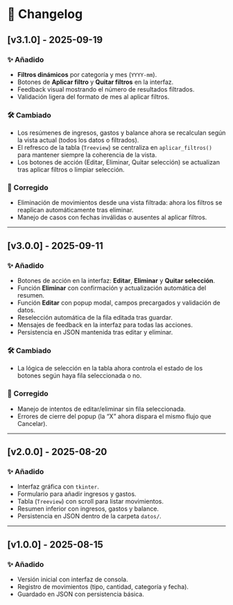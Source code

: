 # 📑 Changelog

## [v3.1.0] - 2025-09-19
### ✨ Añadido
- **Filtros dinámicos** por categoría y mes (`YYYY-mm`).
- Botones de **Aplicar filtro** y **Quitar filtros** en la interfaz.
- Feedback visual mostrando el número de resultados filtrados.
- Validación ligera del formato de mes al aplicar filtros.

### 🛠 Cambiado
- Los resúmenes de ingresos, gastos y balance ahora se recalculan según la vista actual (todos los datos o filtrados).
- El refresco de la tabla (`Treeview`) se centraliza en `aplicar_filtros()` para mantener siempre la coherencia de la vista.
- Los botones de acción (Editar, Eliminar, Quitar selección) se actualizan tras aplicar filtros o limpiar selección.

### 🐞 Corregido
- Eliminación de movimientos desde una vista filtrada: ahora los filtros se reaplican automáticamente tras eliminar.
- Manejo de casos con fechas inválidas o ausentes al aplicar filtros.

---

## [v3.0.0] - 2025-09-11
### ✨ Añadido
- Botones de acción en la interfaz: **Editar**, **Eliminar** y **Quitar selección**.
- Función **Eliminar** con confirmación y actualización automática del resumen.
- Función **Editar** con popup modal, campos precargados y validación de datos.
- Reselección automática de la fila editada tras guardar.
- Mensajes de feedback en la interfaz para todas las acciones.
- Persistencia en JSON mantenida tras editar y eliminar.

### 🛠 Cambiado
- La lógica de selección en la tabla ahora controla el estado de los botones según haya fila seleccionada o no.

### 🐞 Corregido
- Manejo de intentos de editar/eliminar sin fila seleccionada.
- Errores de cierre del popup (la “X” ahora dispara el mismo flujo que Cancelar).

---

## [v2.0.0] - 2025-08-20
### ✨ Añadido
- Interfaz gráfica con `tkinter`.
- Formulario para añadir ingresos y gastos.
- Tabla (`Treeview`) con scroll para listar movimientos.
- Resumen inferior con ingresos, gastos y balance.
- Persistencia en JSON dentro de la carpeta `datos/`.

---

## [v1.0.0] - 2025-08-15
### ✨ Añadido
- Versión inicial con interfaz de consola.
- Registro de movimientos (tipo, cantidad, categoría y fecha).
- Guardado en JSON con persistencia básica.